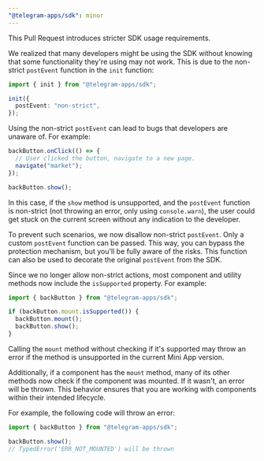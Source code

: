 ```yaml
---
"@telegram-apps/sdk": minor
---
```


This Pull Request introduces stricter SDK usage requirements.

We realized that many developers might be using the SDK without knowing that some functionality they're using may not work. This is due to the non-strict `postEvent` function in the `init` function:

```ts
import { init } from "@telegram-apps/sdk";

init({
  postEvent: "non-strict",
});
```

Using the non-strict `postEvent` can lead to bugs that developers are unaware of. For example:

```ts
backButton.onClick(() => {
  // User clicked the button, navigate to a new page.
  navigate("market");
});

backButton.show();
```

In this case, if the `show` method is unsupported, and the `postEvent` function is non-strict (not throwing an error, only using `console.warn`), the user could get stuck on the current screen without any indication to the developer.

To prevent such scenarios, we now disallow non-strict `postEvent`. Only a custom `postEvent` function can be passed. This way, you can bypass the protection mechanism, but you'll be fully aware of the risks. This function can also be used to decorate the original `postEvent` from the SDK.

Since we no longer allow non-strict actions, most component and utility methods now include the `isSupported` property. For example:

```ts
import { backButton } from "@telegram-apps/sdk";

if (backButton.mount.isSupported()) {
  backButton.mount();
  backButton.show();
}
```

Calling the `mount` method without checking if it's supported may throw an error if the method is unsupported in the current Mini App version.

Additionally, if a component has the `mount` method, many of its other methods now check if the component was mounted. If it wasn't, an error will be thrown. This behavior ensures that you are working with components within their intended lifecycle.

For example, the following code will throw an error:

```ts
import { backButton } from "@telegram-apps/sdk";

backButton.show();
// TypedError('ERR_NOT_MOUNTED') will be thrown
```
